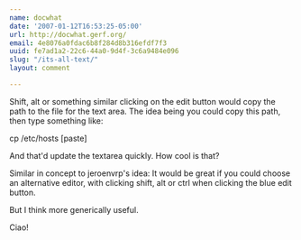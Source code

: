 ```yaml
---
name: docwhat
date: '2007-01-12T16:53:25-05:00'
url: http://docwhat.gerf.org/
email: 4e8076a0fdac6b8f284d8b316efdf7f3
uuid: fe7ad1a2-22c6-44a0-9d4f-3c6a9484e096
slug: "/its-all-text/"
layout: comment

---
```


Shift, alt or something similar clicking on the edit button would copy the path to the file for the text area.  The idea being you could copy this path, then type something like:

cp /etc/hosts [paste]

And that'd update the textarea quickly.  How cool is that?

Similar in concept to jeroenvrp's idea:
  It would be great if you could choose an alternative editor, with clicking shift, alt or ctrl when clicking the blue edit button.

But I think more generically useful.

Ciao!
